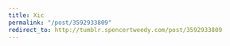 ```yaml
---
title: Xic
permalink: "/post/3592933809"
redirect_to: http://tumblr.spencertweedy.com/post/3592933809
---
```



